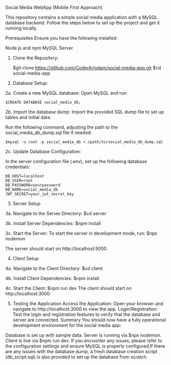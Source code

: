 Social Media WebApp (Mobile First Approach)

This repository contains a simple social media application with a MySQL database backend. Follow the steps below to set up the project and get it running locally.

Prerequisites
Ensure you have the following installed:

Node.js and npm
MySQL Server

1. Clone the Repository:

   $git clone https://github.com/CoderArindam/social-media-app.git
   $cd social-media-app

2. Database Setup:

2a. Create a new MySQL database:
Open MySQL and run:

    $CREATE DATABASE social_media_db;

2b. Import the database dump:
Import the provided SQL dump file to set up tables and initial data.

Run the following command, adjusting the path to the social_media_db_dump.sql file if needed:

    $mysql -u root -p social_media_db < /path/to/social_media_db_dump.sql

2c. Update Database Configuration:

In the server configuration file (.env), set up the following database credentials:

    DB_HOST=localhost
    DB_USER=root
    DB_PASSWORD=yourpassword
    DB_NAME=social_media_db
    JWT_SECRET=your_jwt_secret_key

3. Server Setup

3a. Navigate to the Server Directory:
$cd server

3b. Install Server Dependencies:
$npm install

3c. Start the Server:
To start the server in development mode, run:
$npx nodemon

The server should start on http://localhost:5000.

4. Client Setup

4a. Navigate to the Client Directory:
$cd client

4b. Install Client Dependencies:
$npm install

4c. Start the Client:
$npm run dev
The client should start on http://localhost:3000.

5. Testing the Application
   Access the Application:
   Open your browser and navigate to http://localhost:3000 to view the app.
   Login/Registration:
   Test the login and registration features to verify that the database and server are connected.
   Summary
   You should now have a fully operational development environment for the social media app:

Database is set up with sample data.
Server is running via $npx nodemon.
Client is live via $npm run dev.
If you encounter any issues, please refer to the configuration settings and ensure MySQL is properly configured,If there are any issues with the database dump, a fresh database creation script (db_script.sql) is also provided to set up the database from scratch.
